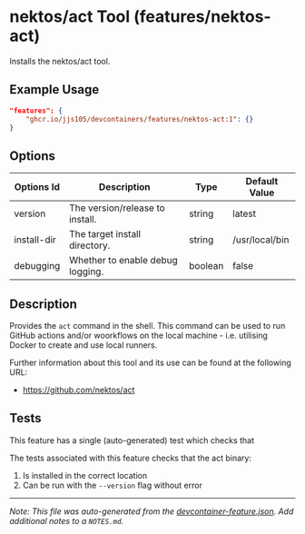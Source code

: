 
# nektos/act Tool (features/nektos-act)

Installs the nektos/act tool.

## Example Usage

```json
"features": {
    "ghcr.io/jjs105/devcontainers/features/nektos-act:1": {}
}
```

## Options

| Options Id | Description | Type | Default Value |
|-----|-----|-----|-----|
| version | The version/release to install. | string | latest |
| install-dir | The target install directory. | string | /usr/local/bin |
| debugging | Whether to enable debug logging. | boolean | false |

## Description

Provides the `act` command in the shell. This command can be used to run GitHub 
actions and/or woorkflows on the local machine - i.e. utilising Docker to create
and use local runners.

Further information about this tool and its use can be found at the following URL:
* https://github.com/nektos/act

## Tests

This feature has a single (auto-generated) test which checks that 

The tests associated with this feature checks that the act binary:

1) Is installed in the correct location
1) Can be run with the `--version` flag without error


---

_Note: This file was auto-generated from the [devcontainer-feature.json](devcontainer-feature.json).  Add additional notes to a `NOTES.md`._
